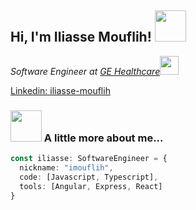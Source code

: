 <h2> Hi, I'm Iliasse Mouflih! <img src="[https://media.giphy.com/media/mGcNjsfWAjY5AEZNw6/giphy.gif](https://encrypted-tbn0.gstatic.com/images?q=tbn:ANd9GcT42iQylZnlfcxMtcTk71_x8lt-BJK_pSPvJRHsqDoRyg&s)" width="50"></h2>
<p><em>Software Engineer at <a href="https://www.gehealthcare.fr/">GE Healthcare</a><img src="https://encrypted-tbn0.gstatic.com/images?q=tbn:ANd9GcQFw3EYPM1i45klxk8qX9BQEdr05B5CAUhipA&s" width="30"></em></p>

[Linkedin: iliasse-mouflih](https://www.linkedin.com/in/iliasse-mouflih/)


### <img src="https://media.giphy.com/media/VgCDAzcKvsR6OM0uWg/giphy.gif" width="50"> A little more about me...  

```typescript
const iliasse: SoftwareEngineer = {
  nickname: "imouflih",
  code: [Javascript, Typescript],
  tools: [Angular, Express, React]
}
```
